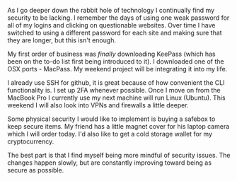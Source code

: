 As I go deeper down the rabbit hole of technology I continually find my security to be lacking. I remember the days of using one weak password for all of my logins and clicking on questionable websites. Over time I have switched to using a different password for each site and making sure that they are longer, but this isn't enough.

My first order of business was *finally* downloading KeePass (which has been on the to-do list first being introduced to it). I downloaded one of the OSX ports - MacPass. My weekend project will be integrating it into my life. 

I already use SSH for github, it is great because of how convenient the CLI functionality is. I set up 2FA whenever possible. Once I move on from the MacBook Pro I currently use my next machine will run Linux (Ubuntu). This weekend I will also look into VPNs and firewalls a little deeper.

Some physical security I would like to implement is buying a safebox to keep secure items. My friend has a little magnet cover for his laptop camera which I will order today. I'd also like to get a cold storage wallet for my cryptocurrency.

The best part is that I find myself being more mindful of security issues. The changes happen slowly, but are constantly improving toward being as secure as possible.